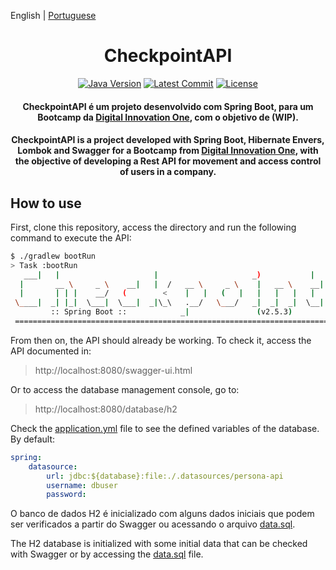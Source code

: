 English | [Portuguese](README.pt-br.md)

<h1 align="center">CheckpointAPI</h1>

<div align="center">

[![Java Version][java-src]][java-href]
[![Latest Commit][commit-src]][commit-href]
[![License][license-src]][license-href]

#### CheckpointAPI é um projeto desenvolvido com Spring Boot, para um Bootcamp da [Digital Innovation One](https://digitalinnovation.one/), com o objetivo de (WIP).

#### CheckpointAPI is a project developed with Spring Boot, Hibernate Envers, Lombok and Swagger for a Bootcamp from [Digital Innovation One](https://digitalinnovation.one/), with the objective of developing a Rest API for movement and access control of users in a company.

</div>

## How to use

First, clone this repository, access the directory and run the following command to execute the API:

```bash
$ ./gradlew bootRun
> Task :bootRun
   ___|   |                     |                     _)           |        \       _ \   _ _| |\ _ _
  |       __ \     _ \    __|   |  /   __ \     _ \    |   __ \    __|     _ \     |   |    |  | | \ \
  |       | | |    __/   (        <    |   |   (   |   |   |   |   |      ___ \    ___/     |   \ \ \ \
 \____|  _| |_|  \___|  \___|  _|\_\   .__/   \___/   _|  _|  _|  \__|  _/    _\  _|      ___|   ) ) ) )
         :: Spring Boot ::            _|               (v2.5.3)                                 / / / /
 ==============================================================================================/_/_/_/
```

From then on, the API should already be working. To check it, access the API documented in:

> http://localhost:8080/swagger-ui.html

Or to access the database management console, go to:

> http://localhost:8080/database/h2

Check the [application.yml](src/main/resources/application.yml) file to see the defined variables of the database. By default:

```yml
spring:
    datasource:
        url: jdbc:${database}:file:./.datasources/persona-api
        username: dbuser
        password:
```

O banco de dados H2 é inicializado com alguns dados iniciais que podem ser verificados a partir do Swagger ou acessando o arquivo [data.sql](src/main/resources/db/h2/data.sql).

The H2 database is initialized with some initial data that can be checked with Swagger or by accessing the [data.sql](src/main/resources/db/h2/data.sql) file.

[java-src]: https://img.shields.io/badge/java-11-orange
[java-href]: https://github.com/adoptium/temurin11-binaries/releases/download/jdk-11.0.12+7/OpenJDK11U-jdk_x64_windows_hotspot_11.0.12_7.msi
[commit-src]: https://img.shields.io/github/last-commit/dio-projects/checkpoint-api
[commit-href]: https://github.com/dio-projects/checkpoint-api
[license-src]: https://img.shields.io/github/license/dio-projects/checkpoint-api
[license-href]: LICENSE